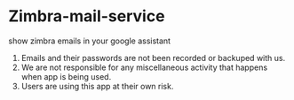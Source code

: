 # Zimbra-mail-service
show zimbra emails in your google assistant

1. Emails and their passwords are not been recorded or backuped with us.
2. We are not responsible for any miscellaneous activity that happens when app is being used.
3. Users are using this app at their own risk.

